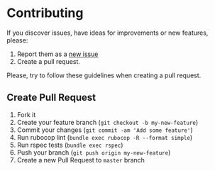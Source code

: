 # Contributing

If you discover issues, have ideas for improvements or new features, please:

1) Report them as a [new issue](https://github.com/Wolox/errors_savior/issues/new/choose)
2) Create a pull request.

Please, try to follow these guidelines when creating a pull request.

## Create Pull Request

1. Fork it
2. Create your feature branch (`git checkout -b my-new-feature`)
3. Commit your changes (`git commit -am 'Add some feature'`)
4. Run rubocop lint (`bundle exec rubocop -R --format simple`)
5. Run rspec tests (`bundle exec rspec`)
6. Push your branch (`git push origin my-new-feature`)
7. Create a new Pull Request to `master` branch
